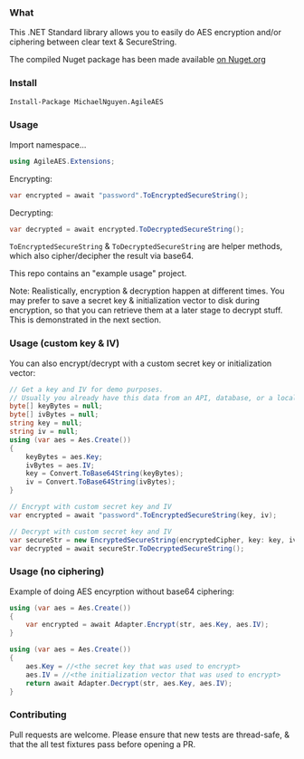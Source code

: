 ### What
This .NET Standard library allows you to easily do AES encryption and/or ciphering between clear text & SecureString.

The compiled Nuget package has been made available [on Nuget.org](https://www.nuget.org/packages/MichaelNguyen.AgileAES/)

### Install
```bash
Install-Package MichaelNguyen.AgileAES
```

### Usage
Import namespace...
```c#
using AgileAES.Extensions;
```

Encrypting:
```c#
var encrypted = await "password".ToEncryptedSecureString();
```

Decrypting:
```c#
var decrypted = await encrypted.ToDecryptedSecureString();
```

`ToEncryptedSecureString` & `ToDecryptedSecureString` are helper methods, which also cipher/decipher the result via base64.

This repo contains an "example usage" project.

Note: Realistically, encryption & decryption happen at different times. You may prefer to save a secret key & initialization vector to disk during encryption, so that you can retrieve them at a later stage to decrypt stuff. This is demonstrated in the next section.

### Usage (custom key & IV)
You can also encrypt/decrypt with a custom secret key or initialization vector:
``` c#
// Get a key and IV for demo purposes.
// Usually you already have this data from an API, database, or a local file, but for completeness I'll show how to generate some anyways
byte[] keyBytes = null;
byte[] ivBytes = null;
string key = null;
string iv = null;
using (var aes = Aes.Create())
{
	keyBytes = aes.Key;
	ivBytes = aes.IV;
	key = Convert.ToBase64String(keyBytes);
	iv = Convert.ToBase64String(ivBytes);
}

// Encrypt with custom secret key and IV
var encrypted = await "password".ToEncryptedSecureString(key, iv);

// Decrypt with custom secret key and IV
var secureStr = new EncryptedSecureString(encryptedCipher, key: key, iv: iv);
var decrypted = await secureStr.ToDecryptedSecureString();
````

### Usage (no ciphering)
Example of doing AES encyrption without base64 ciphering:
```c#
using (var aes = Aes.Create())
{
    var encrypted = await Adapter.Encrypt(str, aes.Key, aes.IV);
}
```
```c#
using (var aes = Aes.Create())
{
    aes.Key = //<the secret key that was used to encrypt>
    aes.IV = //<the initialization vector that was used to encrypt>
    return await Adapter.Decrypt(str, aes.Key, aes.IV);
}
```

### Contributing
Pull requests are welcome. Please ensure that new tests are thread-safe, & that the all test fixtures pass before opening a PR.
